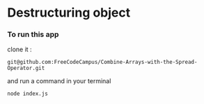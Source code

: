 # Destructuring object

### To run this app
clone it :
```
git@github.com:FreeCodeCampus/Combine-Arrays-with-the-Spread-Operator.git
```

and run a command in your terminal
```
node index.js
```
